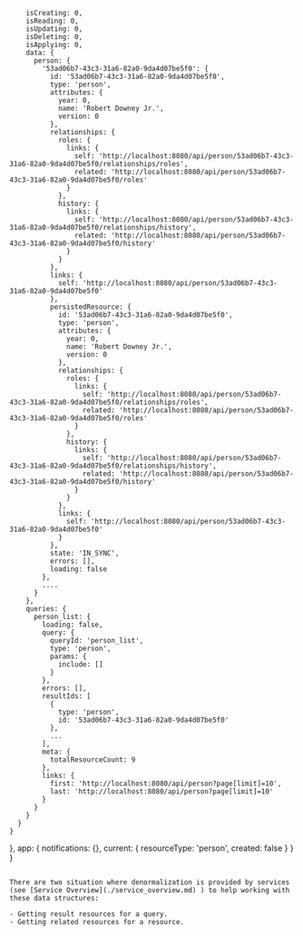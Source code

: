 
        isCreating: 0,
        isReading: 0,
        isUpdating: 0,
        isDeleting: 0,
        isApplying: 0,
        data: {
          person: {
            '53ad06b7-43c3-31a6-82a0-9da4d07be5f0': {
              id: '53ad06b7-43c3-31a6-82a0-9da4d07be5f0',
              type: 'person',
              attributes: {
                year: 0,
                name: 'Robert Downey Jr.',
                version: 0
              },
              relationships: {
                roles: {
                  links: {
                    self: 'http://localhost:8080/api/person/53ad06b7-43c3-31a6-82a0-9da4d07be5f0/relationships/roles',
                    related: 'http://localhost:8080/api/person/53ad06b7-43c3-31a6-82a0-9da4d07be5f0/roles'
                  }
                },
                history: {
                  links: {
                    self: 'http://localhost:8080/api/person/53ad06b7-43c3-31a6-82a0-9da4d07be5f0/relationships/history',
                    related: 'http://localhost:8080/api/person/53ad06b7-43c3-31a6-82a0-9da4d07be5f0/history'
                  }
                }
              },
              links: {
                self: 'http://localhost:8080/api/person/53ad06b7-43c3-31a6-82a0-9da4d07be5f0'
              },
              persistedResource: {
                id: '53ad06b7-43c3-31a6-82a0-9da4d07be5f0',
                type: 'person',
                attributes: {
                  year: 0,
                  name: 'Robert Downey Jr.',
                  version: 0
                },
                relationships: {
                  roles: {
                    links: {
                      self: 'http://localhost:8080/api/person/53ad06b7-43c3-31a6-82a0-9da4d07be5f0/relationships/roles',
                      related: 'http://localhost:8080/api/person/53ad06b7-43c3-31a6-82a0-9da4d07be5f0/roles'
                    }
                  },
                  history: {
                    links: {
                      self: 'http://localhost:8080/api/person/53ad06b7-43c3-31a6-82a0-9da4d07be5f0/relationships/history',
                      related: 'http://localhost:8080/api/person/53ad06b7-43c3-31a6-82a0-9da4d07be5f0/history'
                    }
                  }
                },
                links: {
                  self: 'http://localhost:8080/api/person/53ad06b7-43c3-31a6-82a0-9da4d07be5f0'
                }
              },
              state: 'IN_SYNC',
              errors: [],
              loading: false
            },
            ....
          }
        },
        queries: {
          person_list: {
            loading: false,
            query: {
              queryId: 'person_list',
              type: 'person',
              params: {
                include: []
              }
            },
            errors: [],
            resultIds: [
              {
                type: 'person',
                id: '53ad06b7-43c3-31a6-82a0-9da4d07be5f0'
              },
              ...
            ],
            meta: {
              totalResourceCount: 9
            },
            links: {
              first: 'http://localhost:8080/api/person?page[limit]=10',
              last: 'http://localhost:8080/api/person?page[limit]=10'
            }
          }
        }
      }
    }
  },
  app: {
    notifications: {},
    current: {
      resourceType: 'person',
      created: false
    }
  }
}
```

There are two situation where denormalization is provided by services (see [Service Overview](./service_overview.md) ) to help working with these data structures:

- Getting result resources for a query.
- Getting related resources for a resource.  
